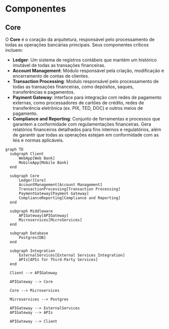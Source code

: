 # Componentes

## Core

O **Core** é o coração da arquitetura, responsável pelo processamento de todas as operações bancárias principais. Seus componentes críticos incluem:
  - **Ledger**: Um sistema de registros contábeis que mantém um histórico imutável de todas as transações financeiras.
  - **Account Management**: Módulo responsável pela criação, modificação e encerramento de contas de clientes.
  - **Transaction Processing**: Modulo responsável pelo processamento de todas as transações financeiras, como depósitos, saques, transferências e pagamentos.
  - **Payment Gateway**: Interface para integração com redes de pagamento externas, como processadores de cartões de crédito, redes de transferência eletrônica (ex. PIX, TED, DOC) e outros meios de pagamento.
  - **Compliance and Reporting**: Conjunto de ferramentas e processos que garantem a conformidade com regulamentações financeiras. Gera relatórios financeiros detalhados para fins internos e regulatórios, além de garantir que todas as operações estejam em conformidade com as leis e normas aplicáveis.

```mermaid
graph TD
  subgraph Client
      WebApp[Web Bank]
      MobileApp[Mobile Bank]
  end

  subgraph Core
      Ledger[Core]
      AccountManagement[Account Management]
      TransactionProcessing[Transaction Processing]
      PaymentGateway[Payment Gateway]
      ComplianceReporting[Compliance and Reporting]
  end

  subgraph Middleware
      APIGateway[APIGateway]
      Microservices[MicroServices]
  end

  subgraph Database
      Postgres[DB]
  end

  subgraph Integration
      ExternalServices[External Services Integration]
      APIs[APIs for Third-Party Services]
  end

  Client --> APIGateway

  APIGateway --> Core

  Core --> Microservices  

  Microservices --> Postgres

  APIGateway --> ExternalServices
  APIGateway --> APIs

  APIGateway --> Client
```
